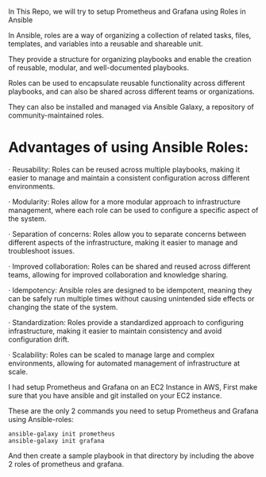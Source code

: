 In This Repo, we will try to setup Prometheus and Grafana using Roles in Ansible

In Ansible, roles are a way of organizing a collection of related tasks, files, templates, and variables into a reusable and shareable unit. 

They provide a structure for organizing playbooks and enable the creation of reusable, modular, and well-documented playbooks.

Roles can be used to encapsulate reusable functionality across different playbooks, and can also be shared across different teams or organizations. 

They can also be installed and managed via Ansible Galaxy, a repository of community-maintained roles.

# Advantages of using Ansible Roles:

· Reusability: Roles can be reused across multiple playbooks, making it easier to manage and maintain a consistent configuration across different environments.

· Modularity: Roles allow for a more modular approach to infrastructure management, where each role can be used to configure a specific aspect of the system.

· Separation of concerns: Roles allow you to separate concerns between different aspects of the infrastructure, making it easier to manage and troubleshoot issues.

· Improved collaboration: Roles can be shared and reused across different teams, allowing for improved collaboration and knowledge sharing.

· Idempotency: Ansible roles are designed to be idempotent, meaning they can be safely run multiple times without causing unintended side effects or changing the state of the system.

· Standardization: Roles provide a standardized approach to configuring infrastructure, making it easier to maintain consistency and avoid configuration drift.

· Scalability: Roles can be scaled to manage large and complex environments, allowing for automated management of infrastructure at scale.

I had setup Prometheus and Grafana on an EC2 Instance in AWS, First make sure that you have ansible and git installed on your EC2 instance.

These are the only 2 commands you need to setup Prometheus and Grafana using Ansible-roles:

```
ansible-galaxy init prometheus
ansible-galaxy init grafana
```

And then create a sample playbook in that directory by including the above 2 roles of prometheus and grafana.
